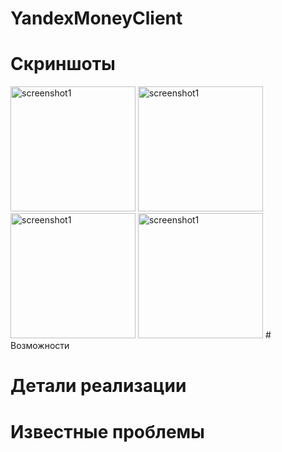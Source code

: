 # YandexMoneyClient

# Скриншоты
<img src="https://raw.github.com/KirillTim/YandexMoneyClient/master/screenshots/2015-09-29 21.39.23.png" alt="screenshot1" width="200">
<img src="https://raw.github.com/KirillTim/YandexMoneyClient/master/screenshots/2015-09-29 21.40.56.png" alt="screenshot1" width="200">
<img src="https://raw.github.com/KirillTim/YandexMoneyClient/master/screenshots/2015-09-29 21.41.39.png" alt="screenshot1" width="200">
<img src="https://raw.github.com/KirillTim/YandexMoneyClient/master/screenshots/2015-09-29 21.41.53.png" alt="screenshot1" width="200">
# Возможности

# Детали реализации

# Известные проблемы
